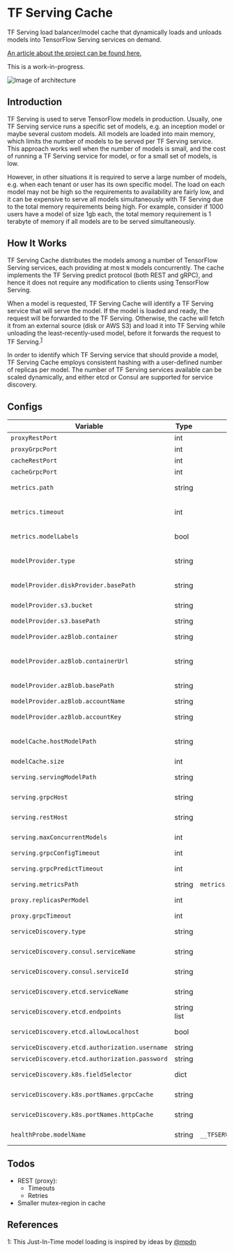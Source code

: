 # TF Serving Cache

TF Serving load balancer/model cache that dynamically loads and unloads models into TensorFlow Serving services on demand.

[An article about the project can be found here.](https://medium.com/p/d3c4bb959d56)

This is a work-in-progress.

![Image of architecture](https://raw.githubusercontent.com/mKaloer/TFServingCache/master/docs/img/architecture.png)

## Introduction

TF Serving is used to serve TensorFlow models in production. Usually, one TF Serving service runs a specific set of models, e.g. an inception model or maybe several custom models. All models are loaded into main memory, which limits the number of models to be served per TF Serving service. This approach works well when the number of models is small, and the cost of running a TF Serving service for model, or for a small set of models, is low.

However, in other situations it is required to serve a large number of models, e.g. when each tenant or user has its own specific model. The load on each model may not be high so the requirements to availability are fairly low, and it can be expensive to serve all models simultaneously with TF Serving due to the total memory requirements being high. For example, consider if 1000 users have a model of size 1gb each, the total memory requirement is 1 terabyte of memory if all models are to be served simultaneously.

## How It Works

TF Serving Cache distributes the models among a number of TensorFlow Serving services, each providing at most `N` models concurrently. The cache implements the TF Serving predict protocol (both REST and gRPC), and hence it does not require any modification to clients using TensorFlow Serving.

When a model is requested, TF Serving Cache will identify a TF Serving service that will serve the model. If the model is loaded and ready, the request will be forwarded to the TF Serving. Otherwise, the cache will fetch it from an external source (disk or AWS S3) and load it into TF Serving while unloading the least-recently-used model, before it forwards the request to TF Serving.<sup>[1](#credits)</sup>

In order to identify which TF Serving service that should provide a model, TF Serving Cache employs consistent hashing with a user-defined number of replicas per model. The number of TF Serving services available can be scaled dynamically, and either etcd or Consul are supported for service discovery.

## Configs

| Variable                                       | Type        | Default value                    | Description                                                                          |
| ---------------------------------------------- | ----------- | -------------------------------- | ------------------------------------------------------------------------------------ |
| `proxyRestPort`                                | int         |                                  | HTTP port for the proxy service                                                      |
| `proxyGrpcPort`                                | int         |                                  | gRPC port for the proxy service                                                      |
| `cacheRestPort`                                | int         |                                  | HTTP port for the cache service                                                      |
| `cacheGrpcPort`                                | int         |                                  | gRPC port for the cache service                                                      |
| `metrics.path`                                 | string      |                                  | URL path where metrics are exposed                                                   |
| `metrics.timeout`                              | int         |                                  | Timeout (in second) for gathering metrics from TF Serving                            |
| `metrics.modelLabels`                          | bool        |                                  | Whether to expose model names and versions as metric labels                          |
| `modelProvider.type`                           | string      |                                  | The model provider service, either `diskProvider`, `s3Provider` or `azBlobProvider`  |
| `modelProvider.diskProvider.basePath`          | string      |                                  | The path to the disk model provider                                                  |
| `modelProvider.s3.bucket`                      | string      |                                  | The S3 bucket for the model provider                                                 |
| `modelProvider.s3.basePath`                    | string      |                                  | Prefix for S3 keys                                                                   |
| `modelProvider.azBlob.container`               | string      |                                  | The Azure storage container containing the models                                    |
| `modelProvider.azBlob.containerUrl`            | string      |                                  | The Azure storage container url (an alternative to `modelProvider.azBlob.container`) |
| `modelProvider.azBlob.basePath`                | string      |                                  | The model prefix for Azure blob keys                                                 |
| `modelProvider.azBlob.accountName`             | string      |                                  | The Azure storage account name                                                       |
| `modelProvider.azBlob.accountKey`              | string      |                                  | The Azure storage account access key                                                 |
| `modelCache.hostModelPath`                     | string      |                                  | The directory path specifying where the cached models are stored                     |
| `modelCache.size`                              | int         |                                  | The size of the cache in bytes                                                       |
| `serving.servingModelPath`                     | string      |                                  | The directory path where models are stored in TF Serving                             |
| `serving.grpcHost`                             | string      |                                  | The gRPC host for TF Serving, e.g. `localhost:8500`                                  |
| `serving.restHost`                             | string      |                                  | The REST host for TF Serving, e.g. `http://localhost:8501`                           |
| `serving.maxConcurrentModels`                  | int         |                                  | The number of models to be serving simultaneously                                    |
| `serving.grpcConfigTimeout`                    | int         |                                  | gRPC config timeout in seconds                                                       |
| `serving.grpcPredictTimeout`                   | int         |                                  | gRPC prediction timeout in seconds                                                   |
| `serving.metricsPath`                          | string      | `metrics.path`                   | Path to TF Serving metrics                                                           |
| `proxy.replicasPerModel`                       | int         |                                  | The number of nodes that should serve each model                                     |
| `proxy.grpcTimeout`                            | int         |                                  | Timeout for the gRPC proxy                                                           |
| `serviceDiscovery.type`                        | string      |                                  | The service discovery type to use. Either `consul`, `etcd`, or `k8s`                 |
| `serviceDiscovery.consul.serviceName`          | string      |                                  | The name to identify the TFServingCache service                                      |
| `serviceDiscovery.consul.serviceId`            | string      |                                  | The service id to identify the TFServingCache service                                |
| `serviceDiscovery.etcd.serviceName`            | string      |                                  | The service id to identify the TFServingCache service                                |
| `serviceDiscovery.etcd.endpoints`              | string list |                                  | The endpoints for the etcd service                                                   |
| `serviceDiscovery.etcd.allowLocalhost`         | bool        |                                  | Whether to allow localhost IPs for nodes                                             |
| `serviceDiscovery.etcd.authorization.username` | string      |                                  | etcd username                                                                        |
| `serviceDiscovery.etcd.authorization.password` | string      |                                  | etcd password                                                                        |
| `serviceDiscovery.k8s.fieldSelector`           | dict        |                                  | The fieldselector to identify TFServingCache services                                |
| `serviceDiscovery.k8s.portNames.grpcCache`     | string      |                                  | The name of the gRPC port of the cache                                               |
| `serviceDiscovery.k8s.portNames.httpCache`     | string      |                                  | The name of the HTTP port of the cache                                               |
| `healthProbe.modelName`                        | string      | `__TFSERVINGCACHE_PROBE_CHECK__` | The name of the model to use for health probes                                       |

## Todos

- REST (proxy):
  - Timeouts
  - Retries
- Smaller mutex-region in cache

## References

<a name="credits">1</a>: This Just-In-Time model loading is inspired by ideas by [@mpdn](https://github.com/mpdn)
